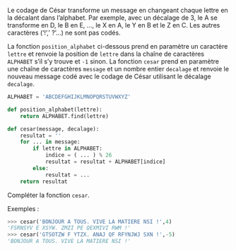 Le codage de César transforme un message en changeant chaque lettre en la décalant
dans l’alphabet.
Par exemple, avec un décalage de 3, le A se transforme en D, le B en E, ..., le X en A,
le Y en B et le Z en C. Les autres caractères (‘!’,’ ?’…) ne sont pas codés.

La fonction `position_alphabet` ci-dessous prend en paramètre un caractère `lettre`
et renvoie la position de `lettre` dans la chaîne de caractères `ALPHABET` s’il s’y trouve
et `-1` sinon.
La fonction `cesar` prend en paramètre une chaîne de caractères `message` et un nombre
entier `decalage` et renvoie le nouveau message codé avec le codage de César utilisant
le décalage `decalage`.

```python linenums='1'
ALPHABET = 'ABCDEFGHIJKLMNOPQRSTUVWXYZ'

def position_alphabet(lettre):
    return ALPHABET.find(lettre)

def cesar(message, decalage):
    resultat = ''
    for ... in message:
        if lettre in ALPHABET:
            indice = ( ... ) % 26
            resultat = resultat + ALPHABET[indice]
        else:
            resultat = ...
    return resultat
```

Compléter la fonction ```cesar```.

Exemples :

```python
>>> cesar('BONJOUR A TOUS. VIVE LA MATIERE NSI !',4)
'FSRNSYV E XSYW. ZMZI PE QEXMIVI RWM !'
>>> cesar('GTSOTZW F YTZX. ANAJ QF RFYNJWJ SXN !',-5)
'BONJOUR A TOUS. VIVE LA MATIERE NSI !'
``` 